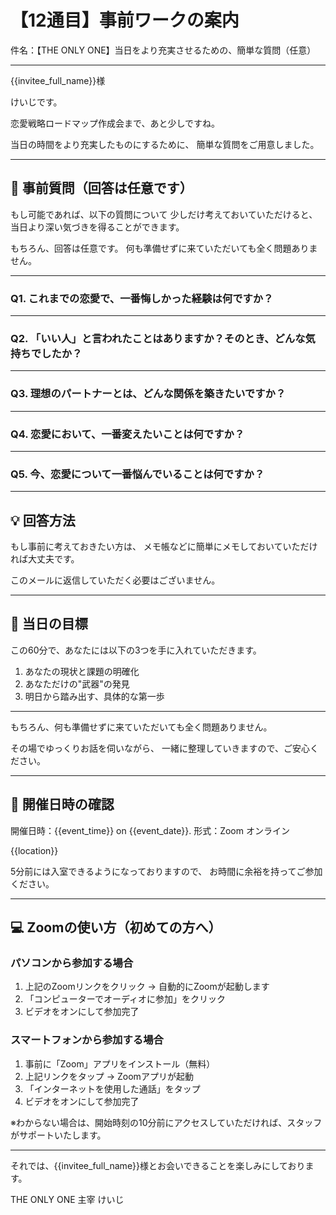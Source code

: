 # 【12通目】事前ワークの案内

件名：【THE ONLY ONE】当日をより充実させるための、簡単な質問（任意）

---

{{invitee_full_name}}様

けいじです。

恋愛戦略ロードマップ作成会まで、あと少しですね。

当日の時間をより充実したものにするために、
簡単な質問をご用意しました。

---

## 📝 事前質問（回答は任意です）

もし可能であれば、以下の質問について
少しだけ考えておいていただけると、
当日より深い気づきを得ることができます。

もちろん、回答は任意です。
何も準備せずに来ていただいても全く問題ありません。

---

### Q1. これまでの恋愛で、一番悔しかった経験は何ですか？

---

### Q2. 「いい人」と言われたことはありますか？そのとき、どんな気持ちでしたか？

---

### Q3. 理想のパートナーとは、どんな関係を築きたいですか？

---

### Q4. 恋愛において、一番変えたいことは何ですか？

---

### Q5. 今、恋愛について一番悩んでいることは何ですか？

---

## 💡 回答方法

もし事前に考えておきたい方は、
メモ帳などに簡単にメモしておいていただければ大丈夫です。

このメールに返信していただく必要はございません。

---

## 🎯 当日の目標

この60分で、あなたには以下の3つを手に入れていただきます。

1. あなたの現状と課題の明確化
2. あなただけの"武器"の発見
3. 明日から踏み出す、具体的な第一歩

---

もちろん、何も準備せずに来ていただいても全く問題ありません。

その場でゆっくりお話を伺いながら、
一緒に整理していきますので、ご安心ください。

---

## 📅 開催日時の確認

開催日時：{{event_time}} on {{event_date}}.
形式：Zoom オンライン

{{location}}

5分前には入室できるようになっておりますので、
お時間に余裕を持ってご参加ください。

---

## 💻 Zoomの使い方（初めての方へ）

### パソコンから参加する場合
1. 上記のZoomリンクをクリック → 自動的にZoomが起動します
2. 「コンピューターでオーディオに参加」をクリック
3. ビデオをオンにして参加完了

### スマートフォンから参加する場合
1. 事前に「Zoom」アプリをインストール（無料）
2. 上記リンクをタップ → Zoomアプリが起動
3. 「インターネットを使用した通話」をタップ
4. ビデオをオンにして参加完了

※わからない場合は、開始時刻の10分前にアクセスしていただければ、スタッフがサポートいたします。

---

それでは、{{invitee_full_name}}様とお会いできることを楽しみにしております。

THE ONLY ONE 主宰
けいじ
